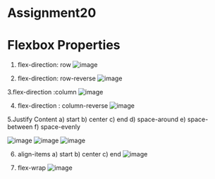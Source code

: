 ﻿# Assignment20
# Flexbox Properties

1. flex-direction: row
![image](https://github.com/user-attachments/assets/b828ae2b-7443-47e9-882f-c2ad436185a4)

2. flex-direction: row-reverse
![image](https://github.com/user-attachments/assets/8e5a244b-5665-4681-98f1-af88bc35ad73)

3.flex-direction :column
![image](https://github.com/user-attachments/assets/2ccd5736-4a23-4c62-b01f-75aab27982e8)

4. flex-direction : column-reverse
![image](https://github.com/user-attachments/assets/71b9eb88-967b-4dff-96af-0a757027f4fd)

5.Justify Content 
   a) start
   b) center
   c) end
   d) space-around
   e) space-between
   f) space-evenly
   
![image](https://github.com/user-attachments/assets/edd13f89-595e-4f4e-8e42-7cc331a7a2b5)
![image](https://github.com/user-attachments/assets/ff441337-a4ef-4801-bbd3-c0b001415904)
![image](https://github.com/user-attachments/assets/926284d9-0ef9-40be-ae35-cfedb60b9901)

6. align-items
   a) start
   b) center
   c) end
   ![image](https://github.com/user-attachments/assets/bc5ce969-bc2c-43cb-9cdf-91d7e1b91849)

7. flex-wrap
   ![image](https://github.com/user-attachments/assets/d860c47b-4c69-4044-9c55-9b8da559b4ac)


